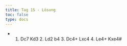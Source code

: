 ```yaml
---
title: Tag 15 - Lösung 
toc: false
type: docs
---
```

- 1. Dc7 Kd3 2. Ld2 b4 3. Dc4+ Lxc4 4. Le4+ Kxe4#